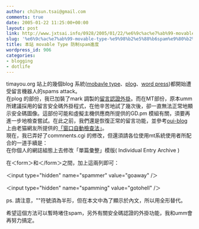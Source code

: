 ```yaml
---
author: chihsun.tsai@gmail.com
comments: true
date: 2005-01-22 11:25:00+00:00
layout: post
link: http://www.jxtsai.info/0928/2005/01/22/%e6%9c%ac%e7%ab%99-movable-type-%e9%98%b2%e5%88%b6spam%e9%80%b2%e5%ba%a6/
slug: '%e6%9c%ac%e7%ab%99-movable-type-%e9%98%b2%e5%88%b6spam%e9%80%b2%e5%ba%a6'
title: 本站 movable Type 防制spam進度
wordpress_id: 906
categories:
- blogging
- dotlife
---
```


timayou.org 站上的幾個blog 系統([mobavle type](http://timayouth.org/umm/archives/2004/12/ece.html#comment58)、[plog](http://www.timayouth.org/plog)、[word press](http://www.timayouth.org/))都開始遭受留言機器人的spams attack。  
在plog 的部份，我已加裝了mark 調製的[留言認證外掛](http://www.timayouth.org/plog/post/1/130)。而在MT部份，原本umm所建議採用的留言安全碼外掛程式，在他辛苦地試了幾次後，卻一直無法正常地顯示安全碼圖像。這部份可能和虛擬主機供應商所提供的GD.pm 模組有關，須要再進一步地檢查嘗試。在此之前，我們還是恢復正常的留言功能，並參考[oui-blog ](http://www.oui-blog.com/archives/2005/01/spamae_aeea.php)上由老猫網友所提供的[「窗口自動檢查法」](http://www.blogfirefox.com/archives/2004/12/movabletypeomme.html)。  
現在，我已弄好了commnents.cgi 的修改，但還須請各位使用mt系統使用者所配合的一道手續是：  
在你個人的網誌組態上去修改「單篇彙整」模版( Individual Entry Archive )  
  
在＜form＞和＜/form＞之間，加上這兩列即可：  
  
   ＜input type="hidden" name="spammer" value="goaway" /＞  
  
   ＜input type="hidden" name="spamming" value="gotohell" /＞  
  
ps. 請注意，""符號須為半形，但在本文中為了顯示於內文，所以用全形替代。  
  
希望這個方法可以暫時堵住spam，另外有關安全碼認證的外掛功能，我和umm會再努力搞定。
